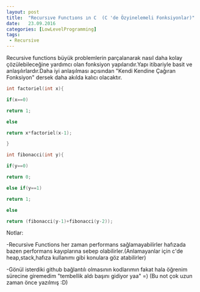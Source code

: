 ```yaml
---
layout: post
title:  "Recursıve Functıons ın C  (C 'de Özyinelemeli Fonksiyonlar)"
date:   23.09.2016
categories: [LowLevelProgramming]
tags: 
 - Recursive
---
```



Recursive functions büyük problemlerin parçalanarak nasıl daha kolay çözülebileceğine yardımcı olan fonksiyon yapılarıdır.Yapı itibariyle basit ve anlaşılırlardır.Daha iyi anlaşılması açısından "Kendi Kendine Çağıran Fonksiyon" dersek daha akılda kalıcı olacaktır.

``` c
int factoriel(int x){

if(x==0)

return 1;

else

return x*factoriel(x-1);

}

```
``` c
int fibonacci(int y){

if(y==0)

return 0;

else if(y==1)

return 1;

else

return (fibonacci(y-1)+fibonacci(y-2));
```
Notlar:

-Recursive Functions her zaman performans sağlamayabilirler hafızada bazen performans kayıplarına sebep olabilirler.(Anlamayanlar için c'de heap,stack,hafıza kullanımı gibi konulara göz atabilirler)

-Gönül isterdiki github bağlantılı olmasının kodlarımın fakat hala öğrenim sürecine giremedim "tembellik aldı başını gidiyor yaa" =) (Bu not çok uzun zaman önce yazılmış :D)
